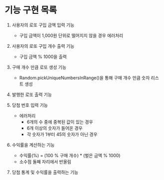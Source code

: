 # 기능 구현 목록

1. 사용자의 로또 구입 금액 입력 기능

   - 구입 금액이 1,000원 단위로 떨어지지 않을 경우 에러처리

2. 사용자의 로또 구입 개수 출력 기능

   - 구입 금액 % 1000을 출력

3. 구매 개수 만큼 로또 생성 기능

   - Random.pickUniqueNumbersInRange()을 통해 구매 개수 만큼 숫자 리스트 생성

4. 발행한 로또 출력 기능

5. 당첨 번호 입력 기능

   - 에러처리
     - 6개의 수 중에 중복된 값이 있는 경우
     - 6개 이상의 숫자가 들어온 경우
     - 각 숫자가 1부터 45의 숫자가 아닌 경우

6. 수익률을 계산하는 기능

   - 수익률(%) = (100 % 구매 개수) \* (벌은 금액 % 1000)
   - 소수점 둘째 자리에서 반올림

7. 당첨 통계 및 수익률을 출력하는 기능
